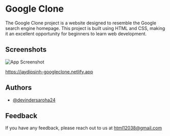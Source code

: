 # Google Clone

The Google Clone project is a website designed to resemble the Google search engine homepage. This project is built using HTML and CSS, making it an excellent opportunity for beginners to learn web development. 


## Screenshots

![App Screenshot](https://i.ibb.co/sF6tTbD/Screenshot-120.png)

https://jaydipsinh-googleclone.netlify.app

## Authors

- [@devindersaroha24](https://github.com/devindersaroha24)

## Feedback

If you have any feedback, please reach out to us at html12038@gmail.com










